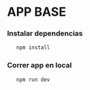 # APP BASE

### Instalar dependencias
```bash
   npm install
```

### Correr app en local
```bash
   npm run dev
```

